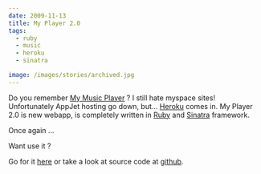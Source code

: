 ```yaml
---
date: 2009-11-13
title: My Player 2.0
tags:
  - ruby
  - music
  - heroku
  - sinatra

image: /images/stories/archived.jpg
---
```


Do you remember [My Music Player](/story/my-music-player) ?
I still hate myspace sites! Unfortunately AppJet hosting go down, but... [Heroku](http://heroku.com/) comes in. My Player 2.0 is new webapp, is completely written in [Ruby](http://www.ruby-lang.org/) and [Sinatra](http://www.sinatrarb.com/) framework.

Once again ...

Want use it ?

Go for it [here](http://myplayer.heroku.com) or take a look at source code at [github](http://github.com/fazibear/myplayer).
